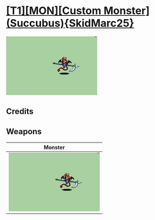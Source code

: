 # [\[T1\]\[MON\]\[Custom Monster\]\(Succubus\){SkidMarc25}](../%5BT1%5D%5BMON%5D%5BCustom%20Monster%5D(Succubus)%7BSkidMarc25%7D)

<img src="./8.%20Monster/Monster_000.png" alt="[T1][MON][Custom Monster](Succubus){SkidMarc25} standing" />

## Credits



## Weapons


|Monster |
|  :---: |
| <img alt="Monster animation" src="./8.%20Monster/Monster.gif" /> |
